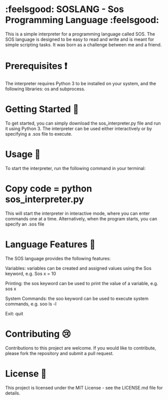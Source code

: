 # :feelsgood: SOSLANG - Sos Programming Language :feelsgood:
This is a simple interpreter for a programming language called SOS. The SOS language is designed to be easy to read and write and is meant for simple scripting tasks. It was born as a challenge between me and a friend.

# Prerequisites :exclamation:
The interpreter requires Python 3 to be installed on your system, and the following libraries: os and subprocess.
 
# Getting Started :beer: 
To get started, you can simply download the sos_interpreter.py file and run it using Python 3. The interpreter can be used either interactively or by specifying a .sos file to execute.

# Usage :space_invader: 
To start the interpreter, run the following command in your terminal:

# Copy code = python sos_interpreter.py

This will start the interpreter in interactive mode, where you can enter commands one at a time. Alternatively, when the program starts, you can specify an .sos file

# Language Features :notebook_with_decorative_cover:
The SOS language provides the following features:

Variables: variables can be created and assigned values using the Sos keyword, e.g. Sos x = 10

Printing: the sos keyword can be used to print the value of a variable, e.g. sos x

System Commands: the soo keyword can be used to execute system commands, e.g. soo ls -l

Exit: quit

# Contributing :cry:
Contributions to this project are welcome. If you would like to contribute, please fork the repository and submit a pull request.

# License :penguin:
This project is licensed under the MIT License - see the LICENSE.md file for details.
